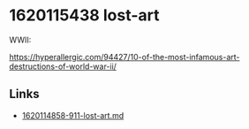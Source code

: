 # 1620115438 lost-art

WWII:

https://hyperallergic.com/94427/10-of-the-most-infamous-art-destructions-of-world-war-ii/   


## Links
- [1620114858-911-lost-art.md](1620114858-911-lost-art.md)
